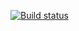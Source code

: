 [![Build status](https://ci.appveyor.com/api/projects/status/2ghr9hcgj586iyqn?svg=true)](https://ci.appveyor.com/project/vinogradova311/bdd)
